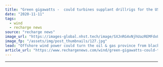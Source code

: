 ```yaml
---
title: "Green gigawatts -  could turbines supplant drillrigs for the US Gulf's energy transition?"
date: "2020-11-11"
tags: 
  - wind
  - recharge news
source: "recharge news"
image_url: "https://images-global.nhst.tech/image/SXJnRG4vNjhUazREMFdxUUsxdUV3RzZOWnpSYTFUUm1WbmVFWFFaVWMxVT0=/nhst/binary/d0c83d51cd683091ced876055f83e26e"
image_fp: "/assets/img/post_thumbnails/127.jpg"
lead: "Offshore wind power could turn the oil & gas province from black to green, but market waters remain choppy, writes Darius Snieckus"
article_url: "https://www.rechargenews.com/wind/green-gigawatts-could-turbines-supplant-drillrigs-for-the-us-gulfs-energy-transition-/2-1-911030"
---
```


---

